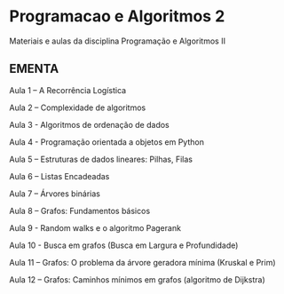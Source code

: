 # Programacao e Algoritmos 2
Materiais e aulas da disciplina Programação e Algoritmos II

EMENTA
-------

Aula 1 – A Recorrência Logística

Aula 2 – Complexidade de algoritmos

Aula 3 - Algoritmos de ordenação de dados

Aula 4 - Programação orientada a objetos em Python

Aula 5 – Estruturas de dados lineares: Pilhas, Filas

Aula 6 – Listas Encadeadas

Aula 7 – Árvores binárias

Aula 8 – Grafos: Fundamentos básicos

Aula 9 - Random walks e o algoritmo Pagerank

Aula 10 - Busca em grafos (Busca em Largura e Profundidade)

Aula 11 – Grafos: O problema da árvore geradora mínima (Kruskal e Prim)

Aula 12 – Grafos: Caminhos mínimos em grafos (algoritmo de Dijkstra)

